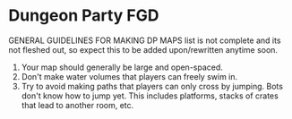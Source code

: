 # Dungeon Party FGD
 
GENERAL GUIDELINES FOR MAKING DP MAPS
list is not complete and its not fleshed out, so expect this to be added upon/rewritten anytime soon.


1. Your map should generally be large and open-spaced.
1. Don't make water volumes that players can freely swim in.
2. Try to avoid making paths that players can only cross by jumping. Bots don't know how to jump yet. This includes platforms, stacks of crates that lead to another room, etc.